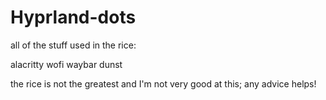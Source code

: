# Hyprland-dots

all of the stuff used in the rice:

alacritty
wofi
waybar
dunst



the rice is not the greatest and I'm not very good at this; any advice helps!
